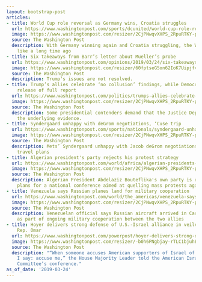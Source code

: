```yaml
---
layout: bootstrap-post
articles:
- title: World Cup role reversal as Germany wins, Croatia struggles
  url: https://www.washingtonpost.com/sports/dcunited/world-cup-role-reversal-as-germany-wins-croatia-struggles/2019/03/24/55b9e0d8-4e8f-11e9-bdb7-44f948cc0605_story.html
  image: https://www.washingtonpost.com/resizer/2CjPNwqvXHPS_2RpuRTKY-p3eVo=/1484x0/www.washingtonpost.com/pb/resources/img/twp-social-share.png
  source: The Washington Post
  description: With Germany winning again and Croatia struggling, the World Cup feels
    like a long time ago
- title: Six takeaways from Barr’s letter about Mueller’s probe
  url: https://www.washingtonpost.com/opinions/2019/03/24/six-takeaways-barrs-letter-about-muellers-probe/
  image: https://www.washingtonpost.com/resizer/60fptseG5on62IoK7UipjfvyqbI=/1484x0/arc-anglerfish-washpost-prod-washpost.s3.amazonaws.com/public/RB3AKLCOPAI6TPNXIT4URTAGAU.jpg
  source: The Washington Post
  description: Trump's issues are not resolved.
- title: Trump’s allies celebrate ‘no collusion’ findings, while Democrats call for
    release of full report
  url: https://www.washingtonpost.com/politics/trumps-allies-celebrate-no-collusion-findings-while-democrats-call-for-release-of-full-report/2019/03/24/9c7d1770-4e66-11e9-a3f7-78b7525a8d5f_story.html
  image: https://www.washingtonpost.com/resizer/2CjPNwqvXHPS_2RpuRTKY-p3eVo=/1484x0/www.washingtonpost.com/pb/resources/img/twp-social-share.png
  source: The Washington Post
  description: Some presidential contenders demand that the Justice Dept. make public
    the underlying evidence.
- title: Syndergaard unhappy with deGrom negotiations, ‘Cuse trip
  url: https://www.washingtonpost.com/sports/nationals/syndergaard-unhappy-with-degrom-negotiations-cuse-trip/2019/03/24/176f3034-4e8b-11e9-bdb7-44f948cc0605_story.html
  image: https://www.washingtonpost.com/resizer/2CjPNwqvXHPS_2RpuRTKY-p3eVo=/1484x0/www.washingtonpost.com/pb/resources/img/twp-social-share.png
  source: The Washington Post
  description: Mets’ Syndergaard unhappy with Jacob deGrom negotiations, upcoming
    travel plans
- title: Algerian president's party rejects his protest strategy
  url: https://www.washingtonpost.com/world/africa/algerian-presidents-party-rejects-his-protest-strategy/2019/03/24/49baeb7a-4e89-11e9-bdb7-44f948cc0605_story.html
  image: https://www.washingtonpost.com/resizer/2CjPNwqvXHPS_2RpuRTKY-p3eVo=/1484x0/www.washingtonpost.com/pb/resources/img/twp-social-share.png
  source: The Washington Post
  description: Algerian President Abdelaziz Bouteflika's own party is rejecting his
    plans for a national conference aimed at quelling mass protests against his leadership
- title: Venezuela says Russian planes land for military cooperation
  url: https://www.washingtonpost.com/world/the_americas/venezuela-says-russian-planes-land-for-military-cooperation/2019/03/24/e0ed3220-4e87-11e9-bdb7-44f948cc0605_story.html
  image: https://www.washingtonpost.com/resizer/2CjPNwqvXHPS_2RpuRTKY-p3eVo=/1484x0/www.washingtonpost.com/pb/resources/img/twp-social-share.png
  source: The Washington Post
  description: Venezuelan official says Russian aircraft arrived in Caracas this weekend
    as part of ongoing military cooperation between the two allies
- title: Hoyer delivers strong defense of U.S.-Israel alliance in veiled rebuke of
    Rep. Omar
  url: https://www.washingtonpost.com/powerpost/hoyer-delivers-strong-defense-of-us-israel-alliance-in-veiled-rebuke-of-rep-omar/2019/03/24/1757d8aa-4e75-11e9-8d28-f5149e5a2fda_story.html
  image: https://www.washingtonpost.com/resizer/-b0h6PNgbjay-rTLC1bjuhEpRq4=/1484x0/arc-anglerfish-washpost-prod-washpost.s3.amazonaws.com/public/U7FDCXSOPYI6TI7XPC3VEWUNL4.jpg
  source: The Washington Post
  description: "“When someone accuses American supporters of Israel of dual loyalty,
    I say: accuse me,” the House Majority Leader told the American Israel Public Affairs
    Committee’s conference."
as_of_date: '2019-03-24'
---
```


